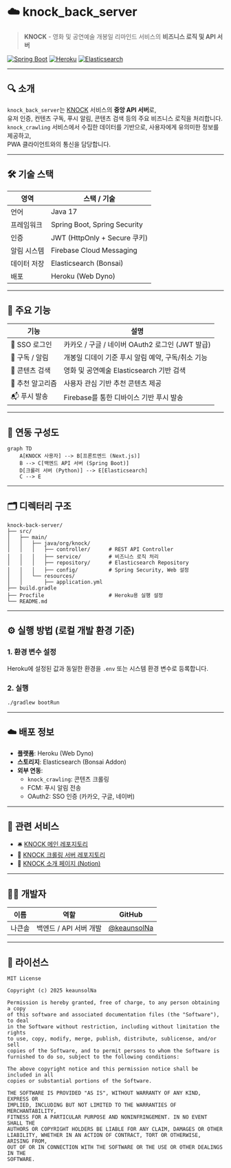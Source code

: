 # ☁️ knock_back_server

> **KNOCK** - 영화 및 공연예술 개봉일 리마인드 서비스의 **비즈니스 로직 및 API 서버**

[![Spring Boot](https://img.shields.io/badge/Spring_Boot-3.4.1-6DB33F?logo=springboot)](https://spring.io/projects/spring-boot)
[![Heroku](https://img.shields.io/badge/Deploy-Heroku-430098?logo=heroku&logoColor=white)](https://heroku.com)
[![Elasticsearch](https://img.shields.io/badge/Elasticsearch-7.x-orange?logo=elasticsearch)](https://www.elastic.co/elasticsearch/)

---

## 🔍 소개

`knock_back_server`는 [KNOCK](https://github.com/keaunsolNa/Knock) 서비스의 **중앙 API 서버**로,  
유저 인증, 컨텐츠 구독, 푸시 알림, 콘텐츠 검색 등의 주요 비즈니스 로직을 처리합니다.  
`knock_crawling` 서비스에서 수집한 데이터를 기반으로, 사용자에게 유의미한 정보를 제공하고,  
PWA 클라이언트와의 통신을 담당합니다.

---

## 🛠️ 기술 스택

| 영역          | 스택 / 기술                 |
|---------------|-----------------------------|
| 언어          | Java 17                     |
| 프레임워크    | Spring Boot, Spring Security|
| 인증          | JWT (HttpOnly + Secure 쿠키)|
| 알림 시스템   | Firebase Cloud Messaging    |
| 데이터 저장   | Elasticsearch (Bonsai)      |
| 배포          | Heroku (Web Dyno)           |

---

## 🧩 주요 기능

| 기능 | 설명 |
|------|------|
| 🔐 SSO 로그인 | 카카오 / 구글 / 네이버 OAuth2 로그인 (JWT 발급) |
| 📅 구독 / 알림 | 개봉일 디데이 기준 푸시 알림 예약, 구독/취소 기능 |
| 🔎 콘텐츠 검색 | 영화 및 공연예술 Elasticsearch 기반 검색 |
| 🧠 추천 알고리즘 | 사용자 관심 기반 추천 콘텐츠 제공 |
| 📬 푸시 발송 | Firebase를 통한 디바이스 기반 푸시 발송 |

---

## 🧭 연동 구성도

```plaintext
graph TD
    A[KNOCK 사용자] --> B[프론트엔드 (Next.js)]
    B --> C[백엔드 API 서버 (Spring Boot)]
    D[크롤러 서버 (Python)] --> E[Elasticsearch]
    C --> E
```

---

## 🗂️ 디렉터리 구조

```plaintext
knock-back-server/
├── src/
│   ├── main/
│   │   ├── java/org/knock/
│   │   │   ├── controller/      # REST API Controller
│   │   │   ├── service/         # 비즈니스 로직 처리
│   │   │   ├── repository/      # Elasticsearch Repository
│   │   │   ├── config/          # Spring Security, Web 설정
│   │   └── resources/
│   │       ├── application.yml
├── build.gradle
├── Procfile                     # Heroku용 실행 설정
└── README.md
```

---

## ⚙️ 실행 방법 (로컬 개발 환경 기준)

### 1. 환경 변수 설정

Heroku에 설정된 값과 동일한 환경을 `.env` 또는 시스템 환경 변수로 등록합니다.

### 2. 실행

```bash
./gradlew bootRun
```

---

## ☁️ 배포 정보

- **플랫폼**: Heroku (Web Dyno)
- **스토리지**: Elasticsearch (Bonsai Addon)
- **외부 연동**:
  - `knock_crawling`: 콘텐츠 크롤링
  - FCM: 푸시 알림 전송
  - OAuth2: SSO 인증 (카카오, 구글, 네이버)

---

## 🔗 관련 서비스

- 🛎️ [KNOCK 메인 레포지토리](https://github.com/keaunsolNa/Knock)
- 🤖 [KNOCK 크롤링 서버 레포지토리](https://github.com/keaunsolNa/knock_crawling)
- 📄 [KNOCK 소개 페이지 (Notion)](https://www.notion.so/1d0eb6c84ddd80da9dece7e09ec68c77)

---

## 🧑‍💻 개발자

| 이름   | 역할               | GitHub |
|--------|--------------------|--------|
| 나큰솔 | 백엔드 / API 서버 개발 | [@keaunsolNa](https://github.com/keaunsolNa) |

---

## 📄 라이선스

```
MIT License

Copyright (c) 2025 keaunsolNa

Permission is hereby granted, free of charge, to any person obtaining a copy
of this software and associated documentation files (the "Software"), to deal
in the Software without restriction, including without limitation the rights
to use, copy, modify, merge, publish, distribute, sublicense, and/or sell
copies of the Software, and to permit persons to whom the Software is
furnished to do so, subject to the following conditions:

The above copyright notice and this permission notice shall be included in all
copies or substantial portions of the Software.

THE SOFTWARE IS PROVIDED "AS IS", WITHOUT WARRANTY OF ANY KIND, EXPRESS OR
IMPLIED, INCLUDING BUT NOT LIMITED TO THE WARRANTIES OF MERCHANTABILITY,
FITNESS FOR A PARTICULAR PURPOSE AND NONINFRINGEMENT. IN NO EVENT SHALL THE
AUTHORS OR COPYRIGHT HOLDERS BE LIABLE FOR ANY CLAIM, DAMAGES OR OTHER
LIABILITY, WHETHER IN AN ACTION OF CONTRACT, TORT OR OTHERWISE, ARISING FROM,
OUT OF OR IN CONNECTION WITH THE SOFTWARE OR THE USE OR OTHER DEALINGS IN THE
SOFTWARE.
```

